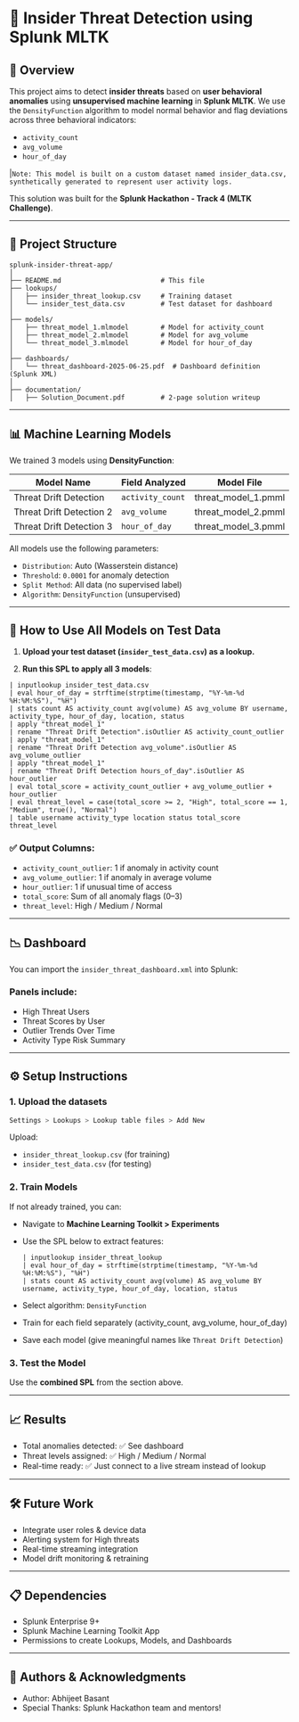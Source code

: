 # 🔐 Insider Threat Detection using Splunk MLTK

## 🚀 Overview

This project aims to detect **insider threats** based on **user behavioral anomalies** using **unsupervised machine learning** in **Splunk MLTK**. We use the `DensityFunction` algorithm to model normal behavior and flag deviations across three behavioral indicators:

* `activity_count`
* `avg_volume`
* `hour_of_day`

|`Note: This model is built on a custom dataset named insider_data.csv, synthetically generated to represent user activity logs.`

This solution was built for the **Splunk Hackathon - Track 4 (MLTK Challenge)**.

---

## 📁 Project Structure

```
splunk-insider-threat-app/
│
├── README.md                         # This file
├── lookups/
│   ├── insider_threat_lookup.csv     # Training dataset
│   └── insider_test_data.csv         # Test dataset for dashboard
│
├── models/
│   ├── threat_model_1.mlmodel        # Model for activity_count
│   ├── threat_model_2.mlmodel        # Model for avg_volume
│   └── threat_model_3.mlmodel        # Model for hour_of_day
│
├── dashboards/
│   └── threat_dashboard-2025-06-25.pdf  # Dashboard definition (Splunk XML)
│
├── documentation/
│   ├── Solution_Document.pdf         # 2-page solution writeup
```

---

## 📊 Machine Learning Models

We trained 3 models using **DensityFunction**:

| Model Name               | Field Analyzed   | Model File            |
| ------------------------ | ---------------- | --------------------- |
| Threat Drift Detection   | `activity_count` | threat\_model\_1.pmml |
| Threat Drift Detection 2 | `avg_volume`     | threat\_model\_2.pmml |
| Threat Drift Detection 3 | `hour_of_day`    | threat\_model\_3.pmml |

All models use the following parameters:

* `Distribution`: Auto (Wasserstein distance)
* `Threshold`: `0.0001` for anomaly detection
* `Split Method`: All data (no supervised label)
* `Algorithm`: `DensityFunction` (unsupervised)

---

## 🧪 How to Use All Models on Test Data

1. **Upload your test dataset (`insider_test_data.csv`) as a lookup.**

2. **Run this SPL to apply all 3 models**:

```spl
| inputlookup insider_test_data.csv
| eval hour_of_day = strftime(strptime(timestamp, "%Y-%m-%d %H:%M:%S"), "%H")
| stats count AS activity_count avg(volume) AS avg_volume BY username, activity_type, hour_of_day, location, status
| apply "threat_model_1"
| rename "Threat Drift Detection".isOutlier AS activity_count_outlier
| apply "threat_model_1"
| rename "Threat Drift Detection avg_volume".isOutlier AS avg_volume_outlier
| apply "threat_model_1"
| rename "Threat Drift Detection hours_of_day".isOutlier AS hour_outlier
| eval total_score = activity_count_outlier + avg_volume_outlier + hour_outlier
| eval threat_level = case(total_score >= 2, "High", total_score == 1, "Medium", true(), "Normal")
| table username activity_type location status total_score threat_level
```

### ✅ Output Columns:

* `activity_count_outlier`: 1 if anomaly in activity count
* `avg_volume_outlier`: 1 if anomaly in average volume
* `hour_outlier`: 1 if unusual time of access
* `total_score`: Sum of all anomaly flags (0–3)
* `threat_level`: High / Medium / Normal

---

## 📉 Dashboard

You can import the `insider_threat_dashboard.xml` into Splunk:

### Panels include:

* High Threat Users
* Threat Scores by User
* Outlier Trends Over Time
* Activity Type Risk Summary

---

## ⚙️ Setup Instructions

### 1. Upload the datasets

```bash
Settings > Lookups > Lookup table files > Add New
```

Upload:

* `insider_threat_lookup.csv` (for training)
* `insider_test_data.csv` (for testing)

### 2. Train Models

If not already trained, you can:

* Navigate to **Machine Learning Toolkit > Experiments**
* Use the SPL below to extract features:

  ```spl
  | inputlookup insider_threat_lookup
  | eval hour_of_day = strftime(strptime(timestamp, "%Y-%m-%d %H:%M:%S"), "%H")
  | stats count AS activity_count avg(volume) AS avg_volume BY username, activity_type, hour_of_day, location, status
  ```
* Select algorithm: `DensityFunction`
* Train for each field separately (activity\_count, avg\_volume, hour\_of\_day)
* Save each model (give meaningful names like `Threat Drift Detection`)

### 3. Test the Model

Use the **combined SPL** from the section above.

---

## 📈 Results

* Total anomalies detected: ✅ See dashboard
* Threat levels assigned: ✅ High / Medium / Normal
* Real-time ready: ✅ Just connect to a live stream instead of lookup

---

## 🛠️ Future Work

* Integrate user roles & device data
* Alerting system for High threats
* Real-time streaming integration
* Model drift monitoring & retraining

---

## 📋 Dependencies

* Splunk Enterprise 9+
* Splunk Machine Learning Toolkit App
* Permissions to create Lookups, Models, and Dashboards

---

## 📌 Authors & Acknowledgments

* Author: Abhijeet Basant
* Special Thanks: Splunk Hackathon team and mentors!

